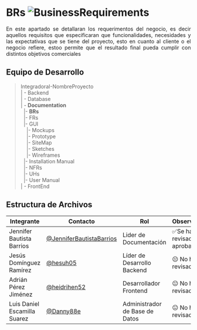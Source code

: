 # BRs ![BusinessRequirements](https://img.shields.io/static/v1?label=Business%20Requirements&message=Reviewed&color=blue)

<p align = justify>
En este apartado se detallaran los requerimentos del negocio, es decir aquellos requisitos que especificaran que funcionalidades, necesidades y las expectativas que se tiene del proyecto, esto en cuanto al cliente o el negocio refiere, estoo permite que el resultado final pueda cumplir con distintos objetivos comerciales

</p>

## Equipo de Desarrollo
>IntegradoraI-NombreProyecto<br>
>| - Backend <br>
>| - Database<br>
>| - **Documentation**<br>
>&nbsp;&nbsp;|- **BRs**<br>
>&nbsp;&nbsp;|- FRs<br>
>&nbsp;&nbsp;|- GUI<br>
>&nbsp;&nbsp;&nbsp;&nbsp;|- Mockups<br>
>&nbsp;&nbsp;&nbsp;&nbsp;|- Prototype<br>
>&nbsp;&nbsp;&nbsp;&nbsp;|- SiteMap<br>
>&nbsp;&nbsp;&nbsp;&nbsp;|- Sketches<br>
>&nbsp;&nbsp;&nbsp;&nbsp;|- Wireframes<br>
>&nbsp;&nbsp;|- Installation Manual<br>
>&nbsp;&nbsp;|- NFRs<br>
>&nbsp;&nbsp;|- UHs<br>
>&nbsp;&nbsp;|- User Manual<br>
>| - FrontEnd


## Estructura de Archivos
|Integrante|Contacto|Rol|Observaciones|
|------------|--------|---|---|
|Jennifer Bautista Barrios|[@JenniferBautistaBarrios](https://github.com/GitUser)|Lider de Documentación|✅Se ha revisado y aprobado|
|Jesús Domínguez Ramírez|[@hesuh05](https://github.com/MTI-MarcoRH)|Líder de Desarrollo Backend|😐 No ha revisado.|
|Adrián Pérez Jiménez|[@heidrihen52](https://github.com/GitUser)|Desarrollador Frontend|😐 No ha revisado.|
|Luis Daniel Escamilla Suarez|[@Danny88e](https://github.com/GitUser)|Administrador de Base de Datos|😐 No ha revisado.|